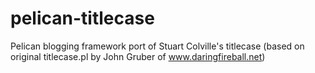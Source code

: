 pelican-titlecase
=================

Pelican blogging framework port of Stuart Colville's titlecase (based on original titlecase.pl by John Gruber of www.daringfireball.net)
